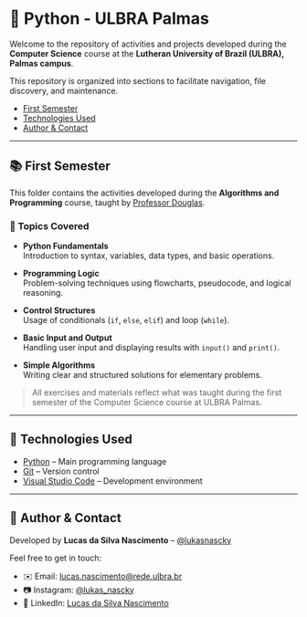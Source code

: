 # 🐍 Python - ULBRA Palmas

Welcome to the repository of activities and projects developed during the **Computer Science** course at the **Lutheran University of Brazil (ULBRA), Palmas campus**.

This repository is organized into sections to facilitate navigation, file discovery, and maintenance.

- [First Semester](#-first-semester)
- [Technologies Used](#-technologies-used)
- [Author & Contact](#-author--contact)

---

## 📚 First Semester

This folder contains the activities developed during the **Algorithms and Programming** course, taught by [Professor Douglas](http://lattes.cnpq.br/3312128594028941).

### 📌 Topics Covered

- **Python Fundamentals**  
  Introduction to syntax, variables, data types, and basic operations.

- **Programming Logic**  
  Problem-solving techniques using flowcharts, pseudocode, and logical reasoning.

- **Control Structures**  
  Usage of conditionals (`if`, `else`, `elif`) and loop (`while`).

- **Basic Input and Output**  
  Handling user input and displaying results with `input()` and `print()`.

- **Simple Algorithms**  
  Writing clear and structured solutions for elementary problems.

> All exercises and materials reflect what was taught during the first semester of the Computer Science course at ULBRA Palmas.

---

## 🧪 Technologies Used

- [Python](https://www.python.org/) – Main programming language  
- [Git](https://git-scm.com/) – Version control  
- [Visual Studio Code](https://code.visualstudio.com/) – Development environment  

---

## 👤 Author & Contact

Developed by **Lucas da Silva Nascimento** – [@lukasnascky](https://github.com/lukasnascky)  

Feel free to get in touch:

- ✉️ Email: [lucas.nascimento@rede.ulbra.br](mailto:lucas.nascimento@rede.ulbra.br)  
- 📷 Instagram: [@lukas_nascky](https://www.instagram.com/lukas_nascky/)  
- 💼 LinkedIn: [Lucas da Silva Nascimento](https://www.linkedin.com/in/lucas-da-silva-nascimento-1720302a3/)

